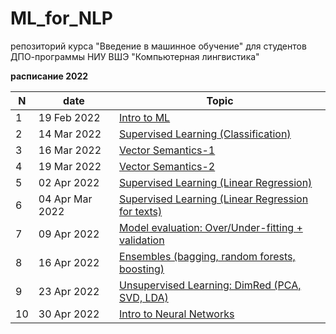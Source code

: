 # ML_for_NLP
репозиторий курса "Введение в машинное обучение" для студентов ДПО-программы НИУ ВШЭ "Компьютерная лингвистика"


**расписание 2022** 

|N|date|Topic|
|--|--|--|
|1|19 Feb 2022|[Intro to ML](https://github.com/nstsj/ML_for_NLP/blob/main/1_intro%2Bclassification/intro_to_ML.pdf)|
|2|14 Mar 2022|[Supervised Learning (Classification)](https://github.com/nstsj/ML_for_NLP/blob/main/1_intro%2Bclassification/class1.ipynb)|
|3|16 Mar 2022|[Vector Semantics-1](https://github.com/nstsj/ML_for_NLP/blob/main/vector_semantics/vVecSem_Part1_(w2v,_fasttext).ipynb)|
|4|19 Mar 2022|[Vector Semantics-2](https://github.com/nstsj/ML_for_NLP/blob/main/vector_semantics/%D0%92%D0%B5%D0%BA%D1%82%D0%BE%D1%80%D0%BD%D0%B0%D1%8F_%D1%81%D0%B5%D0%BC%D0%B0%D0%BD%D1%82%D0%B8%D0%BA%D0%B0_2_%D0%BA%D0%BE%D0%BD%D1%82%D0%B5%D0%BA%D1%81%D1%82_%D1%8D%D0%BC%D0%B1%D0%B5%D0%B4%D0%B4%D0%B8%D0%BD%D0%B3%D0%B8%2C_ELMo.ipynb)|
|5|02 Apr 2022|[Supervised Learning (Linear Regression)](https://github.com/nstsj/ML_for_NLP/blob/main/2_Regressions/class2_Regression-1.ipynb)|
|6|04 Apr Mar 2022|[Supervised Learning (Linear Regression for texts)](https://github.com/nstsj/ML_for_NLP/blob/main/2_Regressions/class2_Regression-Texts.ipynb)|
|7|09 Apr 2022|[Model evaluation: Over/Under-fitting + validation](https://github.com/nstsj/ML_for_NLP/blob/main/3_Fitting%2BEval/class3_overfitting_validation.ipynb)|
|8|16 Apr 2022|[Ensembles (bagging, random forests, boosting)](https://github.com/nstsj/ML_for_NLP/blob/main/5_Ensembles/ensembles_ML-texts.ipynb)|
|9|23 Apr 2022|[Unsupervised Learning: DimRed (PCA, SVD, LDA)](https://github.com/nstsj/ML_for_NLP/blob/main/4_Clustering/dimred_for_texts(LDA%2BLSA).ipynb)|
|10|30 Apr 2022|[Intro to Neural Networks](https://github.com/nstsj/ML_for_NLP/blob/main/6_NN/NN_intro_theory.ipynb)|




